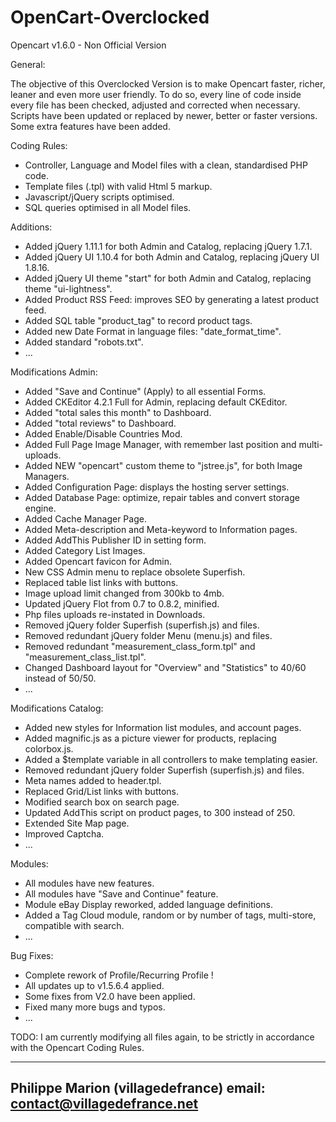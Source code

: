 OpenCart-Overclocked
====================

Opencart v1.6.0 - Non Official Version


General:

The objective of this Overclocked Version is to make Opencart faster, richer, leaner and even more user friendly. 
To do so, every line of code inside every file has been checked, adjusted and corrected when necessary. 
Scripts have been updated or replaced by newer, better or faster versions. Some extra features have been added.

Coding Rules:
- Controller, Language and Model files with a clean, standardised PHP code.
- Template files (.tpl) with valid Html 5 markup.
- Javascript/jQuery scripts optimised.
- SQL queries optimised in all Model files.

Additions:
- Added jQuery 1.11.1 for both Admin and Catalog, replacing jQuery 1.7.1.
- Added jQuery UI 1.10.4 for both Admin and Catalog, replacing jQuery UI 1.8.16.
- Added jQuery UI theme "start" for both Admin and Catalog, replacing theme "ui-lightness".
- Added Product RSS Feed: improves SEO by generating a latest product feed.
- Added SQL table "product_tag" to record product tags.
- Added new Date Format in language files: "date_format_time".
- Added standard "robots.txt".
- ...

Modifications Admin:
- Added "Save and Continue" (Apply) to all essential Forms.
- Added CKEditor 4.2.1 Full for Admin, replacing default CKEditor.
- Added "total sales this month" to Dashboard.
- Added "total reviews" to Dashboard.
- Added Enable/Disable Countries Mod.
- Added Full Page Image Manager, with remember last position and multi-uploads.
- Added NEW "opencart" custom theme to "jstree.js", for both Image Managers.
- Added Configuration Page: displays the hosting server settings.
- Added Database Page: optimize, repair tables and convert storage engine.
- Added Cache Manager Page.
- Added Meta-description and Meta-keyword to Information pages.
- Added AddThis Publisher ID in setting form.
- Added Category List Images.
- Added Opencart favicon for Admin.
- New CSS Admin menu to replace obsolete Superfish.
- Replaced table list links with buttons.
- Image upload limit changed from 300kb to 4mb.
- Updated jQuery Flot from 0.7 to 0.8.2, minified.
- Php files uploads re-instated in Downloads.
- Removed jQuery folder Superfish (superfish.js) and files.
- Removed redundant jQuery folder Menu (menu.js) and files.
- Removed redundant "measurement_class_form.tpl" and "measurement_class_list.tpl".
- Changed Dashboard layout for "Overview" and "Statistics" to 40/60 instead of 50/50.
- ...

Modifications Catalog:
- Added new styles for Information list modules, and account pages.
- Added magnific.js as a picture viewer for products, replacing colorbox.js.
- Added a $template variable in all controllers to make templating easier.
- Removed redundant jQuery folder Superfish (superfish.js) and files.
- Meta names added to header.tpl.
- Replaced Grid/List links with buttons.
- Modified search box on search page.
- Updated AddThis script on product pages, to 300 instead of 250.
- Extended Site Map page.
- Improved Captcha.
- ...

Modules:
- All modules have new features.
- All modules have "Save and Continue" feature.
- Module eBay Display reworked, added language definitions.
- Added a Tag Cloud module, random or by number of tags, multi-store, compatible with search.
- ...

Bug Fixes:
- Complete rework of Profile/Recurring Profile !
- All updates up to v1.5.6.4 applied.
- Some fixes from V2.0 have been applied.
- Fixed many more bugs and typos.
- ...

TODO:
I am currently modifying all files again, to be strictly in accordance with the Opencart Coding Rules.


-------------------------------------------
Philippe Marion (villagedefrance)
email: contact@villagedefrance.net
-------------------------------------------

